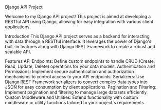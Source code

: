 Django API Project

Welcome to my Django API project! This project is aimed at developing a RESTful API using Django, allowing for easy integration with various client applications.

Introduction
This Django API project serves as a backend for interacting with data through a RESTful interface. It leverages the power of Django's built-in features along with Django REST Framework to create a robust and scalable API.

Features
API Endpoints: Define custom endpoints to handle CRUD (Create, Read, Update, Delete) operations for your data models.
Authentication and Permissions: Implement secure authentication and authorization mechanisms to control access to your API endpoints.
Serializers: Use Django REST Framework serializers to convert complex data types into JSON for easy consumption by client applications.
Pagination and Filtering: Implement pagination and filtering to manage large datasets efficiently.
Custom Middleware and Utilities: Extend functionality with custom middleware or utility functions tailored to your project's requirements.
